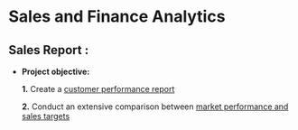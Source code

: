 # Sales and Finance Analytics
## Sales Report :
- **Project objective:**

    **1.** Create a [customer performance report](https://github.com/Kaaviya-04/Sales-and-Finance-Analytics-Excel/blob/54e4d1396a624a7fbf003420333970dea4bc095c/Customer%20Performance%20Report.pdf)
  
    **2.** Conduct an extensive comparison between [market performance and sales targets](https://github.com/Kaaviya-04/Sales-and-Finance-Analytics---Excel/blob/34a2fb0ce8d4e8a10d10f7ed5fe8bf137bf3f199/Market%20Performance%20vs%20Target%20Report.pdf)
    
